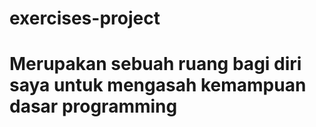 # exercises-project

# Merupakan sebuah ruang bagi diri saya untuk mengasah kemampuan dasar programming
